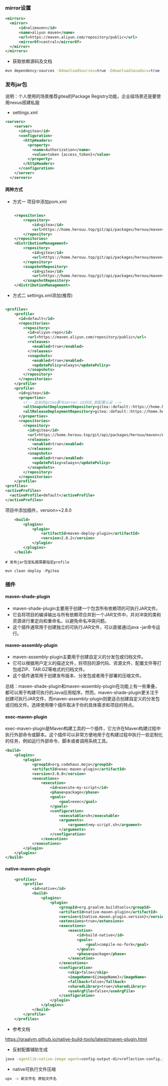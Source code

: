 ### mirror设置

```xml
<mirrors>
  <mirror>
      <id>alimaven</id>
      <name>aliyun maven</name>
      <url>https://maven.aliyun.com/repository/public</url>
      <mirrorOf>central</mirrorOf>        
  </mirror>
</mirrors>  
```

* 获取依赖源码及文档

```bash
mvn dependency:sources -DdownloadSources=true -DdownloadJavadocs=true
```

### 发布jar包

说明：个人使用的场景推荐gitea的Package Registry功能，企业级场景还是要使用nexus搭建私服

* settings.xml

```xml
<servers>
    <server>
      <id>gitea</id>
      <configuration>
        <httpHeaders>
          <property>
            <name>Authorization</name>
            <value>token {access_token}</value>
          </property>
        </httpHeaders>
      </configuration>
    </server>
  </servers>

```

#### 两种方式

* 方式一 项目中添加pom.xml

```xml

    <repositories>
        <repository>
            <id>gitea</id>
            <url>https://home.herouu.top/git/api/packages/herouu/maven</url>
        </repository>
    </repositories>
    <distributionManagement>
        <repository>
            <id>gitea</id>
            <url>https://home.herouu.top/git/api/packages/herouu/maven</url>
        </repository>
        <snapshotRepository>
            <id>gitea</id>
            <url>https://home.herouu.top/git/api/packages/herouu/maven</url>
        </snapshotRepository>
    </distributionManagement>
```

* 方式二 settings.xml添加(推荐)

```xml

<profiles>
    <profile>
      <id>default</id> 
      <repositories>
        <repository>
          <id>aliyun-repo</id> 
          <url>https://maven.aliyun.com/repository/public</url> 
          <releases>
            <enabled>true</enabled>
          </releases> 
          <snapshots>
            <enabled>true</enabled> 
            <updatePolicy>always</updatePolicy>
          </snapshots>
        </repository>
      </repositories>
    </profile> 
    <profile>
      <id>gitea</id> 
      <properties>
        <!-- 此处的gitea要与server.id对应,即配置认证 -->
        <altSnapshotDeploymentRepository>gitea::default::https://home.herouu.top/git/api/packages/herouu/maven/snapshots</altSnapshotDeploymentRepository>
        <altReleaseDeploymentRepository>gitea::default::https://home.herouu.top/git/api/packages/herouu/maven/releases</altReleaseDeploymentRepository>
      </properties>
      <repositories>
        <repository>
          <id>gitea</id> 
          <url>https://home.herouu.top/git/api/packages/herouu/maven</url> 
          <releases>
            <enabled>true</enabled>
          </releases> 
          <snapshots>
            <enabled>true</enabled> 
            <updatePolicy>always</updatePolicy>
          </snapshots>
        </repository>
      </repositories>
    </profile>
<profiles>
<activeProfiles>
  <activeProfile>default</activeProfile>
</activeProfiles> 
```

项目中添加插件，version>=2.8.0

```xml
    <build>
        <plugins>
            <plugin>
                <artifactId>maven-deploy-plugin</artifactId>
                <version>2.8.2</version>
            </plugin>
        </plugins>
    </build>
```

```vim
# 发布jar包至私服需要指定profile

mvn clean deploy -Pgitea
```

### 插件

#### maven-shade-plugin

* maven-shade-plugin主要用于创建一个包含所有依赖项的可执行JAR文件。
* 它会将项目的编译输出与所有依赖项合并到一个JAR文件中，并对冲突的类和资源进行重定向和重命名，以避免命名冲突问题。
* 这个插件通常用于创建独立的可执行JAR文件，可以直接通过java -jar命令运行。

#### maven-assembly-plugin

* maven-assembly-plugin主要用于创建自定义的分发包或归档文件。
* 它可以根据用户定义的描述文件，将项目的源代码、资源文件、配置文件等打包成ZIP、TAR.GZ等格式的归档文件。
* 这个插件通常用于创建发布版本、分发包或者用于部署的压缩文件。

总结：maven-shade-plugin和maven-assembly-plugin在功能上有一些重叠，都可以用于构建可执行的Java应用程序。然而，maven-shade-plugin更关注于创建可执行JAR文件，而maven-assembly-plugin则更适合创建自定义的分发包或归档文件。选择使用哪个插件取决于你的具体需求和项目的特点。

#### exec-maven-plugin

exec-maven-plugin是Maven构建工具的一个插件，它允许在Maven构建过程中执行外部命令或脚本。这个插件可以非常方便地用于在构建过程中执行一些定制化的任务，例如运行外部命令、脚本或者调用系统工具。

```xml
<build>
    <plugins>
        <plugin>
            <groupId>org.codehaus.mojo</groupId>
            <artifactId>exec-maven-plugin</artifactId>
            <version>3.0.0</version>
            <executions>
                <execution>
                    <id>execute-my-script</id>
                    <phase>package</phase>
                    <goals>
                        <goal>exec</goal>
                    </goals>
                    <configuration>
                        <executable>sh</executable>
                        <arguments>
                            <argument>my-script.sh</argument>
                        </arguments>
                    </configuration>
                </execution>
            </executions>
        </plugin>
    </plugins>
</build>
```

#### native-maven-plugin

``` xml
    <profiles>
        <profile>
            <id>native</id>
            <build>
                <plugins>
                    <plugin>
                        <groupId>org.graalvm.buildtools</groupId>
                        <artifactId>native-maven-plugin</artifactId>
                        <version>${native.maven.plugin.version}</version>
                        <extensions>true</extensions>
                        <executions>
                            <execution>
                                <id>build-native</id>
                                <goals>
                                    <goal>compile-no-fork</goal>
                                </goals>
                                <phase>package</phase>
                            </execution>
                        </executions>
                        <configuration>
                            <skip>false</skip>
                            <imageName>${imageName}</imageName>
                            <fallback>false</fallback>
                            <sharedLibrary>true</sharedLibrary>
                            <useArgFile>false</useArgFile>
                        </configuration>
                    </plugin>
                </plugins>
            </build>
        </profile>
    </profiles>
```

* 参考文档

<https://graalvm.github.io/native-build-tools/latest/maven-plugin.html>

* 反射配置辅助生成

```bash
java -agentlib:native-image-agent=config-output-dir=reflection-config.json -jar example.jar

```

* native可执行文件压缩

```bash
upx -o 新文件名 原始文件名
```
